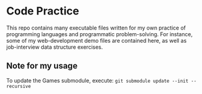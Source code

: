# Code Practice

This repo contains many executable files written for my own practice of
programming languages and programmatic problem-solving.  For instance, some of
my web-development demo files are contained here, as well as job-interview
data structure exercises.

## Note for my usage

To update the Games submodule, execute:
`git submodule update --init --recursive`
